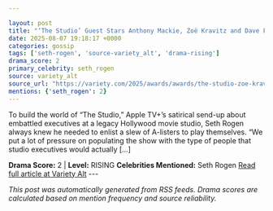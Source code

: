 ```yaml
---

layout: post
title: "‘The Studio’ Guest Stars Anthony Mackie, Zoë Kravitz and Dave Franco on Playing Twisted Versions of Themselves: ‘The Crazier You Get, the Better’"
date: 2025-08-07 19:18:17 +0000
categories: gossip
tags: ['seth-rogen', 'source-variety_alt', 'drama-rising']
drama_score: 2
primary_celebrity: seth_rogen
source: variety_alt
source_url: "https://variety.com/2025/awards/awards/the-studio-zoe-kravitz-anthony-mackie-playing-themselves-1236478853/"
mentions: {'seth_rogen': 2}
---
```


To build the world of “The Studio,” Apple TV+’s satirical send-up about embattled executives at a legacy Hollywood movie studio, Seth Rogen always knew he needed to enlist a slew of A-listers to play themselves. “We put a lot of pressure on populating the show with the type of people that studio executives would actually […]

**Drama Score:** 2 | **Level:** RISING **Celebrities Mentioned:** Seth Rogen [Read full article at Variety Alt](https://variety.com/2025/awards/awards/the-studio-zoe-kravitz-anthony-mackie-playing-themselves-1236478853/) --- 

*This post was automatically generated from RSS feeds. Drama scores are calculated based on mention frequency and source reliability.*